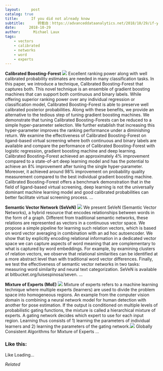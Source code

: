 ```yaml
---
layout:     post
catalog: true
title:      If you did not already know
subtitle:      转载自：https://advanceddataanalytics.net/2018/10/29/if-you-did-not-already-know-527/
date:      2018-10-29
author:      Michael Laux
tags:
    - vectors
    - calibrated
    - networks
    - word
    - experts
---
```


**Calibrated Boosting-Forest** ![](https://aboutdataanalytics.files.wordpress.com/2015/01/google.png?w=529)
Excellent ranking power along with well calibrated probability estimates are needed in many classification tasks. In this paper, we introduce a technique, Calibrated Boosting-Forest that captures both. This novel technique is an ensemble of gradient boosting machines that can support both continuous and binary labels. While offering superior ranking power over any individual regression or classification model, Calibrated Boosting-Forest is able to preserve well calibrated posterior probabilities. Along with these benefits, we provide an alternative to the tedious step of tuning gradient boosting machines. We demonstrate that tuning Calibrated Boosting-Forests can be reduced to a simple hyper-parameter selection. We further establish that increasing this hyper-parameter improves the ranking performance under a diminishing return. We examine the effectiveness of Calibrated Boosting-Forest on ligand-based virtual screening where both continuous and binary labels are available and compare the performance of Calibrated Boosting-Forest with logistic regression, gradient boosting machine and deep learning. Calibrated Boosting-Forest achieved an approximately 4% improvement compared to a state-of-art deep learning model and has the potential to achieve an 8% improvement after tuning the single hyper-parameter. Moreover, it achieved around 98% improvement on probability quality measurement compared to the best individual gradient boosting machine. Calibrated Boosting-Forest offers a benchmark demonstration that in the field of ligand-based virtual screening, deep learning is not the universally dominant machine learning model and good calibrated probabilities can better facilitate virtual screening process. … 

**Semantic Vector Network (SeVeN)** ![](https://aboutdataanalytics.files.wordpress.com/2015/01/google.png?w=529)
We present SeVeN (Semantic Vector Networks), a hybrid resource that encodes relationships between words in the form of a graph. Different from traditional semantic networks, these relations are represented as vectors in a continuous vector space. We propose a simple pipeline for learning such relation vectors, which is based on word vector averaging in combination with an ad hoc autoencoder. We show that by explicitly encoding relational information in a dedicated vector space we can capture aspects of word meaning that are complementary to what is captured by word embeddings. For example, by examining clusters of relation vectors, we observe that relational similarities can be identified at a more abstract level than with traditional word vector differences. Finally, we test the effectiveness of semantic vector networks in two tasks: measuring word similarity and neural text categorization. SeVeN is available at bitbucket.org/luisespinosa/seven. … 

**Mixture of Experts (MoE)** ![](https://aboutdataanalytics.files.wordpress.com/2015/01/google.png?w=529)
Mixture of experts refers to a machine learning technique where multiple experts (learners) are used to divide the problem space into homogeneous regions. An example from the computer vision domain is combining a neural network model for human detection with another for pose estimation. If the output is conditioned on multiple levels of probabilistic gating functions, the mixture is called a hierarchical mixture of experts. A gating network decides which expert to use for each input region. Learning thus consists of 1) learning the parameters of individual learners and 2) learning the parameters of the gating network.![](https://aboutdataanalytics.files.wordpress.com/2015/04/link.png?w=529)
 Globally Consistent Algorithms for Mixture of Experts … 





### Like this:

Like Loading...


*Related*


